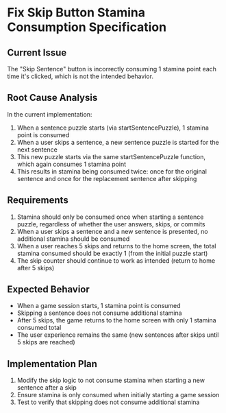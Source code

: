 # Fix Skip Button Stamina Consumption Specification

## Current Issue
The "Skip Sentence" button is incorrectly consuming 1 stamina point each time it's clicked, which is not the intended behavior.

## Root Cause Analysis
In the current implementation:
1. When a sentence puzzle starts (via startSentencePuzzle), 1 stamina point is consumed
2. When a user skips a sentence, a new sentence puzzle is started for the next sentence
3. This new puzzle starts via the same startSentencePuzzle function, which again consumes 1 stamina point
4. This results in stamina being consumed twice: once for the original sentence and once for the replacement sentence after skipping

## Requirements
1. Stamina should only be consumed once when starting a sentence puzzle, regardless of whether the user answers, skips, or commits
2. When a user skips a sentence and a new sentence is presented, no additional stamina should be consumed
3. When a user reaches 5 skips and returns to the home screen, the total stamina consumed should be exactly 1 (from the initial puzzle start)
4. The skip counter should continue to work as intended (return to home after 5 skips)

## Expected Behavior
- When a game session starts, 1 stamina point is consumed
- Skipping a sentence does not consume additional stamina
- After 5 skips, the game returns to the home screen with only 1 stamina consumed total
- The user experience remains the same (new sentences after skips until 5 skips are reached)

## Implementation Plan
1. Modify the skip logic to not consume stamina when starting a new sentence after a skip
2. Ensure stamina is only consumed when initially starting a game session
3. Test to verify that skipping does not consume additional stamina